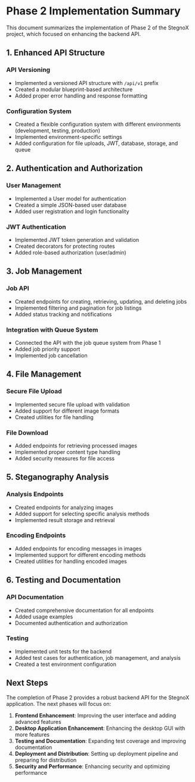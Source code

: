 # Phase 2 Implementation Summary

This document summarizes the implementation of Phase 2 of the StegnoX project, which focused on enhancing the backend API.

## 1. Enhanced API Structure

### API Versioning
- Implemented a versioned API structure with `/api/v1` prefix
- Created a modular blueprint-based architecture
- Added proper error handling and response formatting

### Configuration System
- Created a flexible configuration system with different environments (development, testing, production)
- Implemented environment-specific settings
- Added configuration for file uploads, JWT, database, storage, and queue

## 2. Authentication and Authorization

### User Management
- Implemented a User model for authentication
- Created a simple JSON-based user database
- Added user registration and login functionality

### JWT Authentication
- Implemented JWT token generation and validation
- Created decorators for protecting routes
- Added role-based authorization (user/admin)

## 3. Job Management

### Job API
- Created endpoints for creating, retrieving, updating, and deleting jobs
- Implemented filtering and pagination for job listings
- Added status tracking and notifications

### Integration with Queue System
- Connected the API with the job queue system from Phase 1
- Added job priority support
- Implemented job cancellation

## 4. File Management

### Secure File Upload
- Implemented secure file upload with validation
- Added support for different image formats
- Created utilities for file handling

### File Download
- Added endpoints for retrieving processed images
- Implemented proper content type handling
- Added security measures for file access

## 5. Steganography Analysis

### Analysis Endpoints
- Created endpoints for analyzing images
- Added support for selecting specific analysis methods
- Implemented result storage and retrieval

### Encoding Endpoints
- Added endpoints for encoding messages in images
- Implemented support for different encoding methods
- Created utilities for handling encoded images

## 6. Testing and Documentation

### API Documentation
- Created comprehensive documentation for all endpoints
- Added usage examples
- Documented authentication and authorization

### Testing
- Implemented unit tests for the backend
- Added test cases for authentication, job management, and analysis
- Created a test environment configuration

## Next Steps

The completion of Phase 2 provides a robust backend API for the StegnoX application. The next phases will focus on:

1. **Frontend Enhancement**: Improving the user interface and adding advanced features
2. **Desktop Application Enhancement**: Enhancing the desktop GUI with more features
3. **Testing and Documentation**: Expanding test coverage and improving documentation
4. **Deployment and Distribution**: Setting up deployment pipeline and preparing for distribution
5. **Security and Performance**: Enhancing security and optimizing performance
